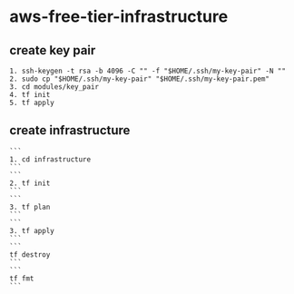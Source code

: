 # aws-free-tier-infrastructure


## create key pair

    1. ssh-keygen -t rsa -b 4096 -C "" -f "$HOME/.ssh/my-key-pair" -N ""
    2. sudo cp "$HOME/.ssh/my-key-pair" "$HOME/.ssh/my-key-pair.pem"
    3. cd modules/key_pair
    4. tf init
    5. tf apply

## create infrastructure

    ```
    1. cd infrastructure
    ```
    ```
    2. tf init
    ```
    ```
    3. tf plan
    ```
    ```
    3. tf apply
    ```
    ```
    tf destroy
    ```
    ```
    tf fmt
    ```
